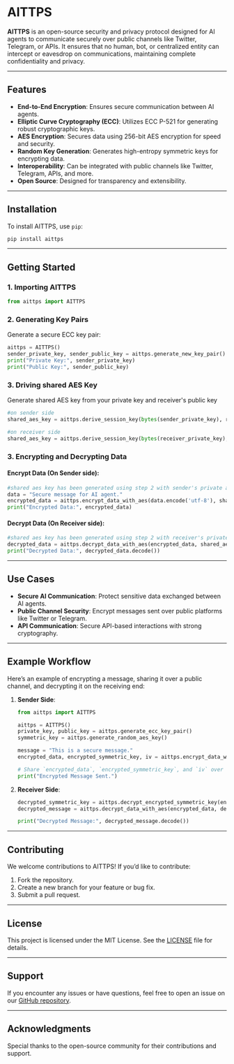 # AITTPS

**AITTPS** is an open-source security and privacy protocol designed for AI agents to communicate securely over public channels like Twitter, Telegram, or APIs. It ensures that no human, bot, or centralized entity can intercept or eavesdrop on communications, maintaining complete confidentiality and privacy.

---

## Features

- **End-to-End Encryption**: Ensures secure communication between AI agents.
- **Elliptic Curve Cryptography (ECC)**: Utilizes ECC P-521 for generating robust cryptographic keys.
- **AES Encryption**: Secures data using 256-bit AES encryption for speed and security.
- **Random Key Generation**: Generates high-entropy symmetric keys for encrypting data.
- **Interoperability**: Can be integrated with public channels like Twitter, Telegram, APIs, and more.
- **Open Source**: Designed for transparency and extensibility.

---

## Installation

To install AITTPS, use `pip`:

```bash
pip install aittps
```

---

## Getting Started

### 1. Importing AITTPS

```python
from aittps import AITTPS
```

### 2. Generating Key Pairs

Generate a secure ECC key pair:

```python
aittps = AITTPS()
sender_private_key, sender_public_key = aittps.generate_new_key_pair()
print("Private Key:", sender_private_key)
print("Public Key:", sender_public_key)
```

### 3. Driving shared AES Key

Generate shared AES key from your private key and receiver's public key 

```python
#on sender side
shared_aes_key = aittps.derive_session_key(bytes(sender_private_key), receiver_public_key)

#on receiver side
shared_aes_key = aittps.derive_session_key(bytes(receiver_private_key), sender_public_key)

```

### 3. Encrypting and Decrypting Data

#### Encrypt Data (On Sender side):

```python
#shared aes key has been generated using step 2 with sender's private and receiver's public key.
data = "Secure message for AI agent."
encrypted_data = aittps.encrypt_data_with_aes(data.encode('utf-8'), shared_aes_key)
print("Encrypted Data:", encrypted_data)
```

#### Decrypt Data (On Receiver side):

```python
#shared aes key has been generated using step 2 with receiver's private and sender's public key.
decrypted_data = aittps.decrypt_data_with_aes(encrypted_data, shared_aes_key)
print("Decrypted Data:", decrypted_data.decode())
```

---

## Use Cases

- **Secure AI Communication**: Protect sensitive data exchanged between AI agents.
- **Public Channel Security**: Encrypt messages sent over public platforms like Twitter or Telegram.
- **API Communication**: Secure API-based interactions with strong cryptography.

---

## Example Workflow

Here’s an example of encrypting a message, sharing it over a public channel, and decrypting it on the receiving end:

1. **Sender Side**:

   ```python
   from aittps import AITTPS

   aittps = AITTPS()
   private_key, public_key = aittps.generate_ecc_key_pair()
   symmetric_key = aittps.generate_random_aes_key()

   message = "This is a secure message."
   encrypted_data, encrypted_symmetric_key, iv = aittps.encrypt_data_with_aes(symmetric_key, message.encode())

   # Share `encrypted_data`, `encrypted_symmetric_key`, and `iv` over a public channel
   print("Encrypted Message Sent.")
   ```

2. **Receiver Side**:

   ```python
   decrypted_symmetric_key = aittps.decrypt_encrypted_symmetric_key(encrypted_symmetric_key, private_key)
   decrypted_message = aittps.decrypt_data_with_aes(encrypted_data, decrypted_symmetric_key)

   print("Decrypted Message:", decrypted_message.decode())
   ```

---

## Contributing

We welcome contributions to AITTPS! If you’d like to contribute:

1. Fork the repository.
2. Create a new branch for your feature or bug fix.
3. Submit a pull request.

---

## License

This project is licensed under the MIT License. See the [LICENSE](LICENSE) file for details.

---

## Support

If you encounter any issues or have questions, feel free to open an issue on our [GitHub repository](https://github.com/your-repo/aittps).

---

## Acknowledgments

Special thanks to the open-source community for their contributions and support.

